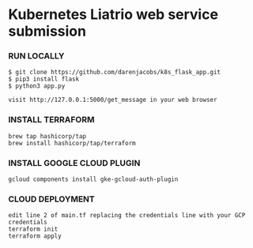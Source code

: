 # Kubernetes Liatrio web service submission

### RUN LOCALLY

```
$ git clone https://github.com/darenjacobs/k8s_flask_app.git
$ pip3 install flask
$ python3 app.py

visit http://127.0.0.1:5000/get_message in your web browser
```

### INSTALL TERRAFORM
```
brew tap hashicorp/tap
brew install hashicorp/tap/terraform
```

### INSTALL GOOGLE CLOUD PLUGIN
```
gcloud components install gke-gcloud-auth-plugin
```

### CLOUD DEPLOYMENT

```
edit line 2 of main.tf replacing the credentials line with your GCP credentials
terraform init
terraform apply
